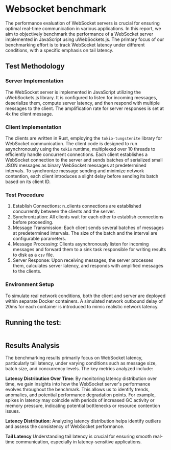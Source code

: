 # Websocket benchmark

The performance evaluation of WebSocket servers is crucial for ensuring optimal real-time communication in various applications. In this report, we aim to objectively benchmark the performance of a WebSocket server implemented in JavaScript using uWebSockets.js. The primary focus of our benchmarking effort is to track WebSocket latency under different conditions, with a specific emphasis on tail latency.

## Test Methodology

### Server Implementation

The WebSocket server is implemented in JavaScript utilizing the uWebSockets.js library. It is configured to listen for incoming messages, deserialize them, compute server latency, and then respond with multiple messages to the client. The amplification rate for server responses is set at 4x the client message.

### Client Implementation

The clients are written in Rust, employing the `tokio-tungstenite` library for WebSocket communication. The client code is designed to run asynchronously using the `tokio` runtime, multiplexed over 10 threads to efficiently handle concurrent connections. Each client establishes a WebSocket connection to the server and sends batches of serialized small JSON messages as binary WebSocket messages at predetermined intervals. To synchronize message sending and minimize network contention, each client introduces a slight delay before sending its batch based on its client ID.

### Test Procedure

1. Establish Connections: n_clients connections are established concurrently between the clients and the server.
2. Synchronization: All clients wait for each other to establish connections before proceeding.
3. Message Transmission: Each client sends several batches of messages at predetermined intervals. The size of the batch and the interval are configurable parameters.
4. Message Processing: Clients asynchronously listen for incoming messages and forward them to a sink task responsible for writing results to disk as a `csv` file.
5. Server Response: Upon receiving messages, the server processes them, calculates server latency, and responds with amplified messages to the clients.

### Environment Setup

To simulate real network conditions, both the client and server are deployed within separate Docker containers. A simulated network outbound delay of 20ms for each container is introduced to mimic realistic network latency.

## Running the test:

```bash

```

## Results Analysis

The benchmarking results primarily focus on WebSocket latency, particularly tail latency, under varying conditions such as message size, batch size, and concurrency levels. The key metrics analyzed include:

**Latency Distribution Over Time**:
By monitoring latency distribution over time, we gain insights into how the WebSocket server's performance evolves throughout the benchmark. This allows us to identify trends, anomalies, and potential performance degradation points. For example, spikes in latency may coincide with periods of increased GC activity or memory pressure, indicating potential bottlenecks or resource contention issues.

**Latency Distribution:**
Analyzing latency distribution helps identify outliers and assess the consistency of WebSocket performance.

**Tail Latency**
Understanding tail latency is crucial for ensuring smooth real-time communication, especially in latency-sensitive applications.

```

```
